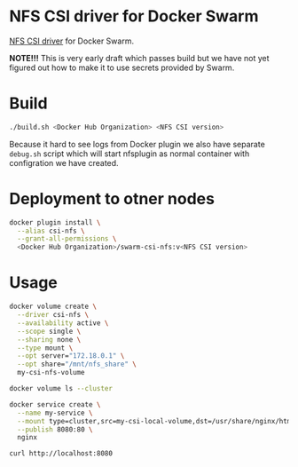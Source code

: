# NFS CSI driver for Docker Swarm
[NFS CSI driver](https://github.com/kubernetes-csi/csi-driver-nfs) for Docker Swarm.

**NOTE!!!** This is very early draft which passes build but we have not yet figured out how to make it to use secrets provided by Swarm.


# Build
```bash
./build.sh <Docker Hub Organization> <NFS CSI version>
```

Because it hard to see logs from Docker plugin we also have separate `debug.sh` script which will start nfsplugin as normal container with configration we have created.

# Deployment to otner nodes
```bash
docker plugin install \
  --alias csi-nfs \
  --grant-all-permissions \
  <Docker Hub Organization>/swarm-csi-nfs:v<NFS CSI version>
```


# Usage
```bash
docker volume create \
  --driver csi-nfs \
  --availability active \
  --scope single \
  --sharing none \
  --type mount \
  --opt server="172.18.0.1" \
  --opt share="/mnt/nfs_share" \
  my-csi-nfs-volume

docker volume ls --cluster

docker service create \
  --name my-service \
  --mount type=cluster,src=my-csi-local-volume,dst=/usr/share/nginx/html \
  --publish 8080:80 \
  nginx

curl http://localhost:8080
```
